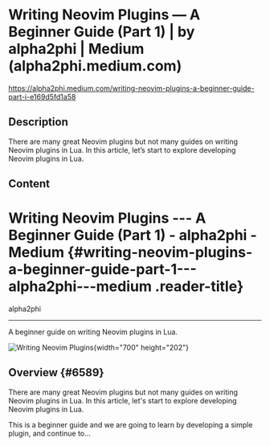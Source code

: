 # Writing Neovim Plugins — A Beginner Guide (Part 1) | by alpha2phi | Medium (alpha2phi.medium.com)

<https://alpha2phi.medium.com/writing-neovim-plugins-a-beginner-guide-part-i-e169d5fd1a58>

## Description

There are many great Neovim plugins but not many guides on writing Neovim plugins in Lua. In this article, let’s start to explore developing Neovim plugins in Lua.

## Content

Writing Neovim Plugins --- A Beginner Guide (Part 1) - alpha2phi - Medium {#writing-neovim-plugins-a-beginner-guide-part-1---alpha2phi---medium .reader-title}
=========================================================================

alpha2phi

------------------------------------------------------------------------

A beginner guide on writing Neovim plugins in Lua.

![Writing Neovim Plugins](https://miro.medium.com/max/1400/0*oBC0F-IvRX8Ag1Cz.png){width="700" height="202"}

Overview {#6589}
--------

There are many great Neovim plugins but not many guides on writing Neovim plugins in Lua. In this article, let's start to explore developing Neovim plugins in Lua.

This is a beginner guide and we are going to learn by developing a simple plugin, and continue to...
